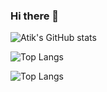### Hi there 👋

![Atik's GitHub stats](https://github-readme-stats.vercel.app/api?username=rahman-atik&show_icons=true&theme=radical) 

![Top Langs](https://github-readme-stats.vercel.app/api/top-langs/?username=rahman-atik&layout=compact)

![Top Langs](https://github-readme-stats.vercel.app/api/top-langs/?username=rahman-atik&exclude_repo=github-readme-stats) 
